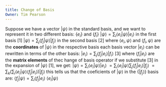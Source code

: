 ```yaml
---
title: Change of Basis
Owner: Tim Pearson
---
```

Suppose we have a vector $| \psi \rangle$ in the standard basis, and we want to represent it in two different basis:
$\{e_i\}$ and $\{f_i\}$
$| \psi \rangle = \sum _i\langle e_i | \psi \rangle | e_i \rangle$ in the first basis [1]
$| \psi \rangle = \sum _j\langle f_j | \psi \rangle | f_j \rangle$ in the second basis [2]
where $\langle e_i , \psi \rangle$ and $\langle f_i , \psi \rangle$ are the **coordinates** of $| \psi \rangle$ in the respective basis
each basis vector $| e_i \rangle$ can be rewritten in terms of the other basis:
$|e _ i \rangle = \sum _ j \langle f _ j | e _ i \rangle | f _i \rangle$ [3]
where $\langle f_ i | e _i \rangle$ are the **matrix elements** of thec hange of basis operator
if we substitute [3] in the expansion of $| \psi \rangle$ [1], we get:
$| \psi \rangle = \sum _ i \langle e_i | \psi \rangle | e_i \rangle$
$= \sum _ i \langle e _ i | \psi \rangle \sum _ j \langle f _ j | e_i \rangle | f_j \rangle$
$= \sum _k \left( \sum _ i \langle e_i | \psi \rangle \langle f_j | e_i \rangle \right) | f_j \rangle$
this tells us that the coeficients of $| \psi \rangle$ in the $\{|f_j \rangle\}$ basis are:
$\langle f_j | \psi \rangle = \sum _ i \langle f _ j | e_i \rangle \ \langle e_i | \psi \rangle$
